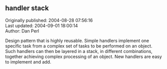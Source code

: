 ## handler stack  
Originally published: 2004-08-28 07:56:16  
Last updated: 2004-09-01 18:00:14  
Author: Dan Perl  
  
Design pattern that is highly reusable.  Simple handlers implement one specific task from a complex set of tasks to be performed on an object.  Such handlers can then be layered in a stack, in different combinations, together achieving complex processing of an object.  New handlers are easy to implement and add.